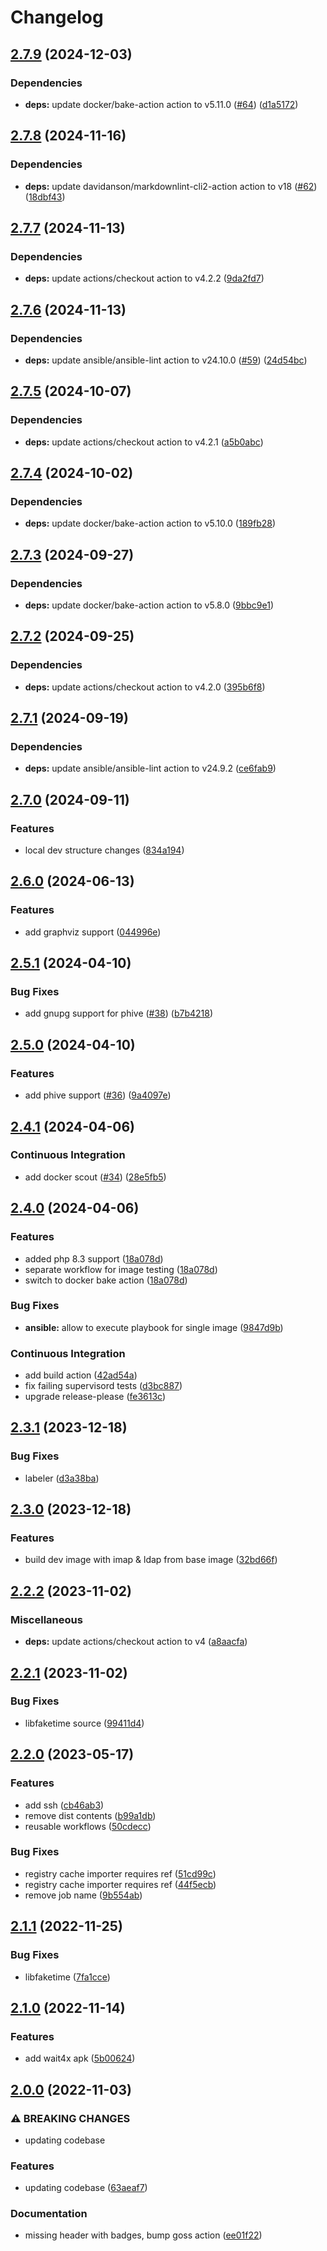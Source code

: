 # Changelog

## [2.7.9](https://github.com/wayofdev/docker-php-dev/compare/v2.7.8...v2.7.9) (2024-12-03)


### Dependencies

* **deps:** update docker/bake-action action to v5.11.0 ([#64](https://github.com/wayofdev/docker-php-dev/issues/64)) ([d1a5172](https://github.com/wayofdev/docker-php-dev/commit/d1a5172835de657c7ce20567ed2ffff237b41801))

## [2.7.8](https://github.com/wayofdev/docker-php-dev/compare/v2.7.7...v2.7.8) (2024-11-16)


### Dependencies

* **deps:** update davidanson/markdownlint-cli2-action action to v18 ([#62](https://github.com/wayofdev/docker-php-dev/issues/62)) ([18dbf43](https://github.com/wayofdev/docker-php-dev/commit/18dbf43d81c50f86a8747be8ab677e4f94250326))

## [2.7.7](https://github.com/wayofdev/docker-php-dev/compare/v2.7.6...v2.7.7) (2024-11-13)


### Dependencies

* **deps:** update actions/checkout action to v4.2.2 ([9da2fd7](https://github.com/wayofdev/docker-php-dev/commit/9da2fd74dc7b089c2c5fbd8ad7291e0f093ae546))

## [2.7.6](https://github.com/wayofdev/docker-php-dev/compare/v2.7.5...v2.7.6) (2024-11-13)


### Dependencies

* **deps:** update ansible/ansible-lint action to v24.10.0 ([#59](https://github.com/wayofdev/docker-php-dev/issues/59)) ([24d54bc](https://github.com/wayofdev/docker-php-dev/commit/24d54bc27382ceea9304311d844943a5eb0fc12d))

## [2.7.5](https://github.com/wayofdev/docker-php-dev/compare/v2.7.4...v2.7.5) (2024-10-07)


### Dependencies

* **deps:** update actions/checkout action to v4.2.1 ([a5b0abc](https://github.com/wayofdev/docker-php-dev/commit/a5b0abc30e7af13bf401d3ffcfb0310b0533c44e))

## [2.7.4](https://github.com/wayofdev/docker-php-dev/compare/v2.7.3...v2.7.4) (2024-10-02)


### Dependencies

* **deps:** update docker/bake-action action to v5.10.0 ([189fb28](https://github.com/wayofdev/docker-php-dev/commit/189fb286919badc2444c264f1326634c33045220))

## [2.7.3](https://github.com/wayofdev/docker-php-dev/compare/v2.7.2...v2.7.3) (2024-09-27)


### Dependencies

* **deps:** update docker/bake-action action to v5.8.0 ([9bbc9e1](https://github.com/wayofdev/docker-php-dev/commit/9bbc9e160b71d29dd21bae45a8d99e0347beb973))

## [2.7.2](https://github.com/wayofdev/docker-php-dev/compare/v2.7.1...v2.7.2) (2024-09-25)


### Dependencies

* **deps:** update actions/checkout action to v4.2.0 ([395b6f8](https://github.com/wayofdev/docker-php-dev/commit/395b6f816e148ffdf003269a8acff13dd7d6831e))

## [2.7.1](https://github.com/wayofdev/docker-php-dev/compare/v2.7.0...v2.7.1) (2024-09-19)


### Dependencies

* **deps:** update ansible/ansible-lint action to v24.9.2 ([ce6fab9](https://github.com/wayofdev/docker-php-dev/commit/ce6fab93ccf693309211be5e645513ff68d31e99))

## [2.7.0](https://github.com/wayofdev/docker-php-dev/compare/v2.6.0...v2.7.0) (2024-09-11)


### Features

* local dev structure changes ([834a194](https://github.com/wayofdev/docker-php-dev/commit/834a194e66df94f05f2258c1aafd17fa2ddbc007))

## [2.6.0](https://github.com/wayofdev/docker-php-dev/compare/v2.5.1...v2.6.0) (2024-06-13)


### Features

* add graphviz support ([044996e](https://github.com/wayofdev/docker-php-dev/commit/044996eb3cf6373ed9f3bdff758c2ebe91d01f72))

## [2.5.1](https://github.com/wayofdev/docker-php-dev/compare/v2.5.0...v2.5.1) (2024-04-10)


### Bug Fixes

* add gnupg support for phive ([#38](https://github.com/wayofdev/docker-php-dev/issues/38)) ([b7b4218](https://github.com/wayofdev/docker-php-dev/commit/b7b421812d0fbcd920d84dcc0d19676a72eb6d4f))

## [2.5.0](https://github.com/wayofdev/docker-php-dev/compare/v2.4.1...v2.5.0) (2024-04-10)


### Features

* add phive support ([#36](https://github.com/wayofdev/docker-php-dev/issues/36)) ([9a4097e](https://github.com/wayofdev/docker-php-dev/commit/9a4097eb9500ea42e28b7e8b0736efb42243e63f))

## [2.4.1](https://github.com/wayofdev/docker-php-dev/compare/v2.4.0...v2.4.1) (2024-04-06)


### Continuous Integration

* add docker scout ([#34](https://github.com/wayofdev/docker-php-dev/issues/34)) ([28e5fb5](https://github.com/wayofdev/docker-php-dev/commit/28e5fb555ad51d656beec4535511b7a6647cdcb3))

## [2.4.0](https://github.com/wayofdev/docker-php-dev/compare/v2.3.1...v2.4.0) (2024-04-06)


### Features

* added php 8.3 support ([18a078d](https://github.com/wayofdev/docker-php-dev/commit/18a078d82d5e2a18d1a88bc96e0aff9666301ab6))
* separate workflow for image testing ([18a078d](https://github.com/wayofdev/docker-php-dev/commit/18a078d82d5e2a18d1a88bc96e0aff9666301ab6))
* switch to docker bake action ([18a078d](https://github.com/wayofdev/docker-php-dev/commit/18a078d82d5e2a18d1a88bc96e0aff9666301ab6))


### Bug Fixes

* **ansible:** allow to execute playbook for single image ([9847d9b](https://github.com/wayofdev/docker-php-dev/commit/9847d9bfce0e3f74389127ff253b4310a88de23f))


### Continuous Integration

* add build action ([42ad54a](https://github.com/wayofdev/docker-php-dev/commit/42ad54a61fefbad9f0c3c5cda480bdd12e502512))
* fix failing supervisord tests ([d3bc887](https://github.com/wayofdev/docker-php-dev/commit/d3bc887b9dc072299da05084e0076377a8d1b0ec))
* upgrade release-please ([fe3613c](https://github.com/wayofdev/docker-php-dev/commit/fe3613ceb007ce2da7e14c208b51242908085c8b))

## [2.3.1](https://github.com/wayofdev/docker-php-dev/compare/v2.3.0...v2.3.1) (2023-12-18)


### Bug Fixes

* labeler ([d3a38ba](https://github.com/wayofdev/docker-php-dev/commit/d3a38babd6b66437e8c9ee2a886b962bdfc7d5b0))

## [2.3.0](https://github.com/wayofdev/docker-php-dev/compare/v2.2.2...v2.3.0) (2023-12-18)


### Features

* build dev image with imap & ldap from base image ([32bd66f](https://github.com/wayofdev/docker-php-dev/commit/32bd66f3281e66ac254ebb15eb68bdf7bf1b4714))

## [2.2.2](https://github.com/wayofdev/docker-php-dev/compare/v2.2.1...v2.2.2) (2023-11-02)


### Miscellaneous

* **deps:** update actions/checkout action to v4 ([a8aacfa](https://github.com/wayofdev/docker-php-dev/commit/a8aacfac90ac0d14b55d310ac3013e279a803931))

## [2.2.1](https://github.com/wayofdev/docker-php-dev/compare/v2.2.0...v2.2.1) (2023-11-02)


### Bug Fixes

* libfaketime source ([99411d4](https://github.com/wayofdev/docker-php-dev/commit/99411d40ad4a1304eaa95e9632183b5d7409a268))

## [2.2.0](https://github.com/wayofdev/docker-php-dev/compare/v2.1.1...v2.2.0) (2023-05-17)


### Features

* add ssh ([cb46ab3](https://github.com/wayofdev/docker-php-dev/commit/cb46ab3b05670d78d6146f73982231f0b7372607))
* remove dist contents ([b99a1db](https://github.com/wayofdev/docker-php-dev/commit/b99a1db320927c033172b18d3e7374c229fb4dfe))
* reusable workflows ([50cdecc](https://github.com/wayofdev/docker-php-dev/commit/50cdecc7c204665efe7fa2051018c1ee3f0b033f))


### Bug Fixes

* registry cache importer requires ref ([51cd99c](https://github.com/wayofdev/docker-php-dev/commit/51cd99c0f3225088ba180a5c140302968639902c))
* registry cache importer requires ref ([44f5ecb](https://github.com/wayofdev/docker-php-dev/commit/44f5ecb0486df2000b24d9e197ac97ca27cc3911))
* remove job name ([9b554ab](https://github.com/wayofdev/docker-php-dev/commit/9b554abec27032abca7718f7952a05b386ccd075))

## [2.1.1](https://github.com/wayofdev/docker-php-dev/compare/v2.1.0...v2.1.1) (2022-11-25)


### Bug Fixes

* libfaketime ([7fa1cce](https://github.com/wayofdev/docker-php-dev/commit/7fa1cce6d4f5e74a9141e1ac156819e179c0d34f))

## [2.1.0](https://github.com/wayofdev/docker-php-dev/compare/v2.0.0...v2.1.0) (2022-11-14)


### Features

* add wait4x apk ([5b00624](https://github.com/wayofdev/docker-php-dev/commit/5b006244590fe5d1dde42f91f6b2243ad3f3bdc1))

## [2.0.0](https://github.com/wayofdev/docker-php-dev/compare/v1.1.0...v2.0.0) (2022-11-03)


### ⚠ BREAKING CHANGES

* updating codebase

### Features

* updating codebase ([63aeaf7](https://github.com/wayofdev/docker-php-dev/commit/63aeaf7698e2e15535a6e73eb25edcb214678bb5))


### Documentation

* missing header with badges, bump goss action ([ee01f22](https://github.com/wayofdev/docker-php-dev/commit/ee01f2282adc0fff6c44e94438e2f639c5cb4cee))
